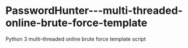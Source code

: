 # PasswordHunter---multi-threaded-online-brute-force-template
Python 3 multi-threaded online brute force template script
